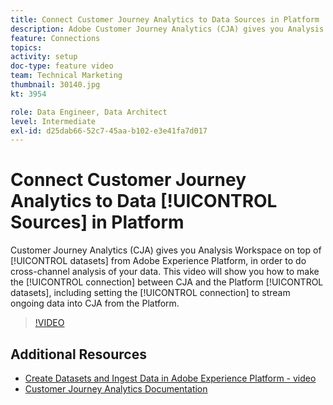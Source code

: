 ```yaml
---
title: Connect Customer Journey Analytics to Data Sources in Platform
description: Adobe Customer Journey Analytics (CJA) gives you Analysis Workspace on top of data sets from Adobe Experience Platform, in order to do cross-channel analysis of your data. This video will show you how to make the connection between CJA and the Platform data sets, including setting the connection to stream ongoing data into CJA from the Platform.
feature: Connections
topics: 
activity: setup
doc-type: feature video
team: Technical Marketing
thumbnail: 30140.jpg
kt: 3954

role: Data Engineer, Data Architect
level: Intermediate
exl-id: d25dab66-52c7-45aa-b102-e3e41fa7d017
---
```

# Connect Customer Journey Analytics to Data [!UICONTROL Sources] in Platform

Customer Journey Analytics (CJA) gives you Analysis Workspace on top of [!UICONTROL datasets] from Adobe Experience Platform, in order to do cross-channel analysis of your data. This video will show you how to make the [!UICONTROL connection] between CJA and the Platform [!UICONTROL datasets], including setting the [!UICONTROL connection] to stream ongoing data into CJA from the Platform.

>[!VIDEO](https://video.tv.adobe.com/v/30140/?quality=12&enable10seconds=on&speedcontrol=on)

## Additional Resources

* [Create Datasets and Ingest Data in Adobe Experience Platform - video](https://experienceleague.adobe.com/docs/platform-learn/tutorials/data-ingestion/create-datasets-and-ingest-data.html)
* [Customer Journey Analytics Documentation](https://experienceleague.adobe.com/docs/analytics-platform/using/cja-landing.html)

